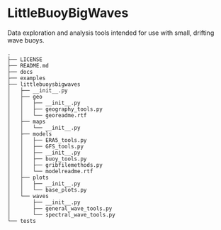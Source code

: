 # LittleBuoyBigWaves
Data exploration and analysis tools intended for use with small, drifting wave buoys.

```
.
├── LICENSE
├── README.md
├── docs
├── examples
├── littlebuoysbigwaves
│   ├── __init__.py
│   ├── geo
│   │   ├── __init__.py
│   │   ├── geography_tools.py
│   │   └── georeadme.rtf
│   ├── maps
│   │   └── __init__.py
│   ├── models
│   │   ├── ERA5_tools.py
│   │   ├── GFS_tools.py
│   │   ├── __init__.py
│   │   ├── buoy_tools.py
│   │   ├── gribfilemethods.py
│   │   └── modelreadme.rtf
│   ├── plots
│   │   ├── __init__.py
│   │   └── base_plots.py
│   └── waves
│       ├── __init__.py
│       ├── general_wave_tools.py
│       └── spectral_wave_tools.py
└── tests
```
